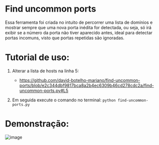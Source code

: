 # Find uncommon ports

Essa ferramenta foi criada no intuito de percorrer uma lista de domínios e mostrar sempre que uma nova porta inédita for detectada, ou seja, só irá exibir se a número da porta não tiver aparecido antes, ideal para detectar portas incomuns, visto que portas repetidas são ignoradas.

# Tutorial de uso:

1) Alterar a lista de hosts na linha 5:
   - https://github.com/david-botelho-mariano/find-uncommon-ports/blob/e2c344dbf9817bca8a2b4ec6309b46cd278cdc2a/find-uncommon-ports.py#L5

2) Em seguida execute o comando no terminal: `python find-uncommon-ports.py`

# Demonstração:

![image](https://user-images.githubusercontent.com/48680041/226032056-3a8b928a-5af6-4f80-a7ac-e933e80b01e2.png)
